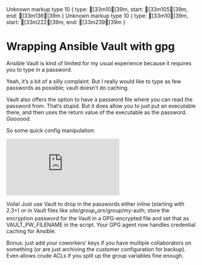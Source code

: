 Unknown markup type 10 { type: [33m10[39m, start: [33m105[39m, end: [33m136[39m }
Unknown markup type 10 { type: [33m10[39m, start: [33m222[39m, end: [33m239[39m }

# Wrapping Ansible Vault with gpg

Ansible Vault is kind of limited for my usual experience because it requires you to type in a password.

Yeah, it’s a bit of a silly complaint. But I really would like to type as few passwords as possible; vault doesn’t do caching.

Vault also offers the option to have a password file where you can read the password from. That’s stupid. But it does allow you to just put an executable there, and then uses the return value of the executable as the password. *Goooood.*

So some quick config manipulation:

<iframe src="https://medium.com/media/ac99e4745b48d8c63394542b0ff32ac2" frameborder=0></iframe>

Voila! Just use Vault to drop in the passwords either inline (starting with 2.3+) or in Vault files like $site/group_vars/$group/my-auth; store the encryption password for the Vault in a GPG-encrypted file and set that as VAULT_PW_FILENAME in the script. Your GPG agent now handles credential caching for Ansible.

Bonus: just add your coworkers’ keys if you have multiple collaborators on something (or are just archiving the customer configuration for backup). Even allows crude ACLs if you split up the group variables fine enough.
